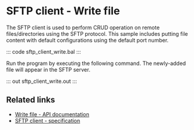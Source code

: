 # SFTP client - Write file

The SFTP client is used to perform CRUD operation on remote files/directories using the SFTP protocol. This sample includes putting file content with default configurations using the default port number.

::: code sftp_client_write.bal :::

Run the program by executing the following command. The newly-added file will appear in the SFTP server.

::: out sftp_client_write.out :::

## Related links
- [Write file - API documentation](https://lib.ballerina.io/ballerina/ftp/latest/clients/Client#put)
- [SFTP client - specification](/spec/ftp/#322-secure-client)
